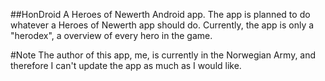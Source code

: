 ##HonDroid
A Heroes of Newerth Android app. The app is planned to do whatever a Heroes of Newerth app should do. Currently, the app is only a "herodex", a overview of every hero in the game. 


#Note
The author of this app, me, is currently in the Norwegian Army, and therefore I can't update the app as much as I would like. 
